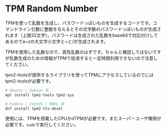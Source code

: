 # TPM Random Number 

TPMを使って乱数を生成し、パスワードっぽいものを生成するコードです。コマンドライン引数に整数を与えるとその文字数のパスワードっぽいものが生成されます（上限32文字）。パスワードは生成された乱数をbase64で対応付けしてあるのでa~zの大文字小文字と+と/が生成されます。

TPMを使用した乱数なので、真性乱数のはずです。ちゃんと確認してはないですが乱数生成のための情報がTPMで枯渇すると一定時間利用できないので注意してください。

tpm2-toolsが提供するライブラリを使ってTPMにアクセスしているのでにはtpm2-toolsが必要です。

```sh
# Ubuntu / Debian 系
apt install tpm2-tools tpm2-sys

# Fedora / CentOS / RHEL 系
dnf install tpm2-tts-devel
```

使用には、TPMを搭載したCPUかdTPMが必要です。またスーパーユーザ権限が必要です。`sudo`で実行してください。
